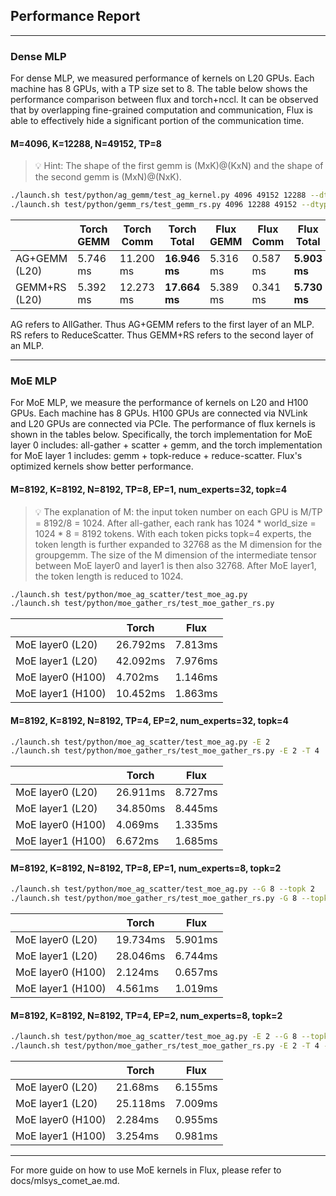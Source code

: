 ## Performance Report

---

### Dense MLP
For dense MLP, we measured performance of kernels on L20 GPUs. Each machine has 8 GPUs, with a TP size set to 8. The table below shows the performance comparison between flux and torch+nccl. It can be observed that by overlapping fine-grained computation and communication, Flux is able to effectively hide a significant portion of the communication time.

#### M=4096, K=12288, N=49152, TP=8

> 💡 Hint: The shape of the first gemm is (MxK)@(KxN) and the shape of the second gemm is (MxN)@(NxK).

```bash
./launch.sh test/python/ag_gemm/test_ag_kernel.py 4096 49152 12288 --dtype=float16 --iters=10
./launch.sh test/python/gemm_rs/test_gemm_rs.py 4096 12288 49152 --dtype=float16 --iters=10
```

|  | Torch GEMM | Torch Comm | Torch Total | Flux GEMM | Flux Comm | Flux Total |
| --- | --- | --- | --- | --- | --- | --- |
| AG+GEMM (L20) | 5.746 ms | 11.200 ms | **16.946 ms** | 5.316 ms | 0.587 ms | **5.903 ms** |
| GEMM+RS (L20) | 5.392 ms | 12.273 ms | **17.664 ms** | 5.389 ms | 0.341 ms | **5.730 ms** |

AG refers to AllGather. Thus AG+GEMM refers to the first layer of an MLP.
RS refers to ReduceScatter. Thus GEMM+RS refers to the second layer of an MLP.

---

### MoE MLP
For MoE MLP, we measure the performance of kernels on L20 and H100 GPUs. Each machine has 8 GPUs. H100 GPUs are connected via NVLink and L20 GPUs are connected via PCIe.
The performance of flux kernels is shown in the tables below.
Specifically, the torch implementation for MoE layer 0 includes: all-gather + scatter + gemm, and the torch implementation for MoE layer 1 includes: gemm + topk-reduce + reduce-scatter. Flux's optimized kernels show better performance.

#### M=8192, K=8192, N=8192, TP=8, EP=1, num_experts=32, topk=4


>💡 The explanation of M: the input token number on each GPU is M/TP = 8192/8 = 1024. After all-gather, each rank has 1024 * world_size = 1024 * 8 = 8192 tokens. With each token picks topk=4 experts, the token length is further expanded to 32768 as the M dimension for the groupgemm. The size of the M dimension of the intermediate tensor between MoE layer0 and layer1 is then also 32768. After MoE layer1, the token length is reduced to 1024.

```bash
./launch.sh test/python/moe_ag_scatter/test_moe_ag.py
./launch.sh test/python/moe_gather_rs/test_moe_gather_rs.py
```
|  | Torch | Flux |
| --- | --- | --- |
| MoE layer0 (L20) | 26.792ms | 7.813ms |
| MoE layer1 (L20) | 42.092ms | 7.976ms |
| MoE layer0 (H100) | 4.702ms | 1.146ms |
| MoE layer1 (H100) | 10.452ms | 1.863ms |

#### M=8192, K=8192, N=8192, TP=4, EP=2, num_experts=32, topk=4

```bash
./launch.sh test/python/moe_ag_scatter/test_moe_ag.py -E 2
./launch.sh test/python/moe_gather_rs/test_moe_gather_rs.py -E 2 -T 4
```

|  | Torch | Flux |
| --- | --- | --- |
| MoE layer0 (L20) | 26.911ms | 8.727ms |
| MoE layer1 (L20) | 34.850ms | 8.445ms |
| MoE layer0 (H100) | 4.069ms | 1.335ms |
| MoE layer1 (H100) | 6.672ms | 1.685ms |

#### M=8192, K=8192, N=8192, TP=8, EP=1, num_experts=8, topk=2

```bash
./launch.sh test/python/moe_ag_scatter/test_moe_ag.py --G 8 --topk 2
./launch.sh test/python/moe_gather_rs/test_moe_gather_rs.py -G 8 --topk 2 -M 16384
```

|  | Torch | Flux |
| --- | --- | --- |
| MoE layer0 (L20) | 19.734ms | 5.901ms |
| MoE layer1 (L20) | 28.046ms | 6.744ms |
| MoE layer0 (H100) | 2.124ms | 0.657ms |
| MoE layer1 (H100) | 4.561ms | 1.019ms |


#### M=8192, K=8192, N=8192, TP=4, EP=2, num_experts=8, topk=2
```bash
./launch.sh test/python/moe_ag_scatter/test_moe_ag.py -E 2 --G 8 --topk 2
./launch.sh test/python/moe_gather_rs/test_moe_gather_rs.py -E 2 -T 4 -G 8 --topk 2 -M 16384
```

|  | Torch | Flux |
| --- | --- | --- |
| MoE layer0 (L20) | 21.68ms | 6.155ms |
| MoE layer1 (L20) | 25.118ms | 7.009ms |
| MoE layer0 (H100) | 2.284ms | 0.955ms |
| MoE layer1 (H100) | 3.254ms | 0.981ms |

---
For more guide on how to use MoE kernels in Flux, please refer to docs/mlsys_comet_ae.md.

